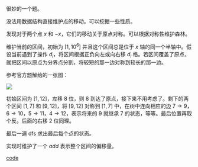 很妙的一个题。

没法用数据结构直接维护点的移动。可以挖掘一些性质。

发现对于两个点 $x$ 和 $-x$，它们的移动关于原点对称。可以根据对称性维护森林。

维护当前的区间，初始为 $[1,10^6]$ 并且这个区间总是位于 $x$ 轴的同一个半轴中。假设当前遇到了操作 $d_i$，将区间根据正负向左或向右移 $d_i$ 格。若区间覆盖了原点，就把区间以原点为分界点分割，将较短的那一边对称到较长的那一边。

参考官方题解给的一张图：

![](https://img.atcoder.jp/arc149/9aa345ea3aa518aa46d7cd6f112c0760.png)

初始区间为 $[1,12]$，左移 $8$ 位，则 $8$ 到达了原点，接下来不用考虑了。剩下的两个区间 $[1,7]$ 和 $[9,12]$，将 $[9,12]$ 对称到 $[1,7]$ 中，在树中连向相应的边 $7 \to 9$，$6 \to 10$，$5 \to 11$，$4 \to 12$，表示将来的 $9$ 就继承 $7$ 的状态，等等。最后位置再取个反。后面的右移 $2$ 位同理。

最后一遍 dfs 求出最后每个点的状态。

实现时维护了一个 $add$ 表示整个区间的偏移量。

[code](https://atcoder.jp/contests/arc149/submissions/36366723)